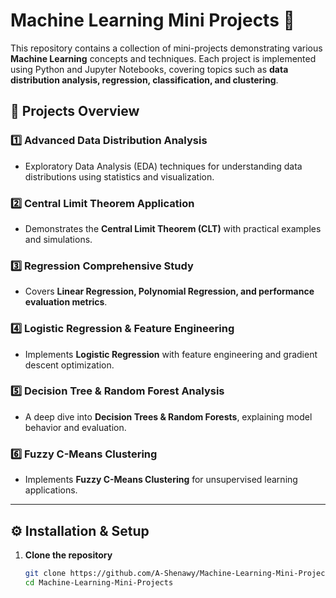 # Machine Learning Mini Projects 🚀

This repository contains a collection of mini-projects demonstrating various **Machine Learning** concepts and techniques. Each project is implemented using Python and Jupyter Notebooks, covering topics such as **data distribution analysis, regression, classification, and clustering**.

## 📌 Projects Overview

### 1️⃣ Advanced Data Distribution Analysis
- Exploratory Data Analysis (EDA) techniques for understanding data distributions using statistics and visualization.

### 2️⃣ Central Limit Theorem Application
- Demonstrates the **Central Limit Theorem (CLT)** with practical examples and simulations.

### 3️⃣ Regression Comprehensive Study
- Covers **Linear Regression, Polynomial Regression, and performance evaluation metrics**.

### 4️⃣ Logistic Regression & Feature Engineering
- Implements **Logistic Regression** with feature engineering and gradient descent optimization.

### 5️⃣ Decision Tree & Random Forest Analysis
- A deep dive into **Decision Trees & Random Forests**, explaining model behavior and evaluation.

### 6️⃣ Fuzzy C-Means Clustering
- Implements **Fuzzy C-Means Clustering** for unsupervised learning applications.

---

## ⚙️ Installation & Setup

1. **Clone the repository**  
   ```bash
   git clone https://github.com/A-Shenawy/Machine-Learning-Mini-Projects.git
   cd Machine-Learning-Mini-Projects
